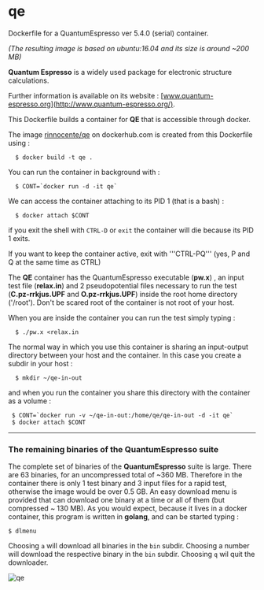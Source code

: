 # qe
Dockerfile for a QuantumEspresso ver 5.4.0  (serial) container.

*(The resulting image is based on ubuntu:16.04 and its size is around ~200 MB)*

**Quantum Espresso** is a widely used package for electronic structure calculations.

Further information is  available on its website : [www.quantum-espresso.org](http://www.quantum-espresso.org/).

This Dockerfile builds a container for **QE** that is accessible through docker.

The image [rinnocente/qe](https://hub.docker.com/r/rinnocente/qe/) on dockerhub.com is created from this Dockerfile using :
```
  $ docker build -t qe .
```
You can run the container in background  with :
```
  $ CONT=`docker run -d -it qe`
```
We can access the container attaching to its PID 1 (that is a bash) :
```
  $ docker attach $CONT
```
if you exit the shell with ```CTRL-D``` or ```exit```  the container will die because its PID 1 exits.

If you want to keep the container active, exit with '''CTRL-PQ''' (yes, P and Q at the same time as CTRL)

The **QE** container has the QuantumEspresso executable (**pw.x**) , an input test file (**relax.in**)
and 2 pseudopotential files necessary to run the test (**C.pz-rrkjus.UPF** and **O.pz-rrkjus.UPF**) inside
the root home directory ('/root'). Don't be scared root of the container is not root of 
your host.

When you are inside the container you can run the test simply typing :
```
  $ ./pw.x <relax.in
```

The normal way in which you use this container is sharing an input-output directory between your host 
and the container. In this case you create a subdir in your host :
```
  $ mkdir ~/qe-in-out
```
and when you run the container you share this directory  with the container as a volume :
```
 $ CONT=`docker run -v ~/qe-in-out:/home/qe/qe-in-out -d -it qe`
 $ docker attach $CONT
```

---


### The remaining binaries of the **QuantumEspresso** suite

The complete set of binaries of the **QuantumEspresso** suite is large.
There are 63 binaries, for an uncompressed total of ~360 MB.
Therefore in the container there is only 1 test binary and 3 input files for a rapid test,
otherwise the image would be over 0.5 GB.
An easy download menu is provided that can
download one binary at a time or all of them (but compressed ~ 130 MB).
As you would expect, because it lives  in a docker container, this program is written in **golang**,
and can be started typing :
```
$ dlmenu
```
Choosing ```a``` will download all binaries in the ```bin``` subdir.
Choosing a number will download the respective binary in the ```bin``` subdir.
Choosing ```q``` wil quit the downloader.



![qe](http://www.quantum-espresso.org/wp-content/uploads/2011/12/Quantum_espresso_logo.jpg)


